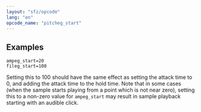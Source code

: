 ```yaml
---
layout: "sfz/opcode"
lang: "en"
opcode_name: "pitcheg_start"
---
```

## Examples

```
ampeg_start=20
fileg_start=100
```

Setting this to 100 should have the same effect as setting the attack time to 0,
and adding the attack time to the hold time.
Note that in some cases (when the sample starts playing from a point which is
not near zero), setting this to a non-zero value for `ampeg_start` may result in
sample playback starting with an audible click.
